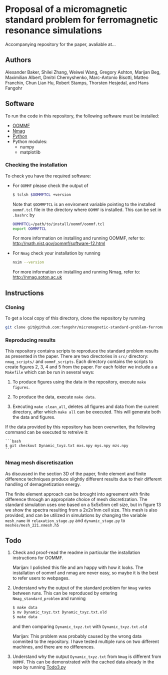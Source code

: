 # Proposal of a micromagnetic standard problem for ferromagnetic resonance simulations

Accompanying repository for the paper, avaliable at...

## Authors
Alexander Baker, Shilei Zhang, Weiwei Wang, Gregory Ashton, Marijan Beg,
Maximilian Albert, Dmitri Chernyshenko, Marc-Antonio Bisotti, Matteo Franchin,
Chun Lian Hu, Robert Stamps, Thorsten Hesjedal, and Hans Fangohr

## Software

To run the code in this repository, the following software must be installed:

* [OOMMF](http://math.nist.gov/oommf/)
* [Nmag](http://nmag.soton.ac.uk/nmag/)
* [Python](https://www.python.org)
* Python modules:
  * numpy
  * matplotlib

### Checking the installation

To check you have the required software:

* For `OOMMF` please check the output of

    ```bash
    $ tclsh $OOMMFTCL +version
    ```

  Note that `$OOMMFTCL` is an enviroment variable pointing to the installed
  `oommf.tcl` file in the directory where `OOMMF` is installed. This can be
  set in `.bashrc` by

    ```bash
    OOMMFTCL=/path/to/install/oommf/oommf.tcl
    export OOMMFTCL
    ```
	
  For more information on installing and running OOMMF, refer to:
  http://math.nist.gov/oommf/software-12.html

* For `Nmag` check your installation by running

    ```bash
    nsim --version
    ```
    
  For more information on installing and running Nmag, refer to:
  http://nmag.soton.ac.uk
  
## Instructions

### Cloning

To get a local copy of this directory, clone the repository by running

```bash
git clone git@github.com:fangohr/micromagnetic-standard-problem-ferromagnetic-resonance.git
```

### Reproducing results

This repository contains scripts to reproduce the standard problem results as
presented in the paper. There are two directories in `src/` directory: `nmag_scripts/`
and `oommf_scripts`. Each directory contains the scripts to create figures 2, 3, 4 and 5 from the paper.
For each folder we include a a `Makefile` which can be run in several ways:

1. To produce figures using the data in the repository, execute `make figures`.

2. To produce the data, execute `make data`.

3. Executing `make clean_all`, deletes all figures and data from the current directory,
   after which `make all` can be executed. This will generate both the data and figures.

If the data provided by this repository has been overwriten, the following command can be
executed to retreive it:

    ```bash
    $ git checkout Dynamic_txyz.txt mxs.npy mys.npy mzs.npy
    ```

	
### Nmag mesh discretiszation

As discussed in the section 3D of the paper, finite element and finite difference
techniques produce slightly different results due to their different handling
of demagnetization energy.

The finite element approach can be brought into agreement with finite
difference through an appropriate choice of mesh discretization. The standard
simulation uses one based on a 5x5x5nm cell size, but in figure 13 we show the
spectra resulting from a 2x2x1nm cell size. This mesh is also provided, and 
can be utilized in simulations by changing the variable `mesh_name` in 
`relaxation_stage.py` and `dynamic_stage.py` to `meshes/mesh_221.nmesh.h5`

## Todo
1. Check and proof-read the readme in particular the installation instructions
   for OOMMF.

   Marijan: I polished this file and am happy with how it looks.
   The installation of oommf and nmag are never easy, so maybe it is the best
   to refer users to webpages.

2. Understand why the output of the standard problem for `Nmag` varies between
   runs. This can be reproduced by entering `Nmag_standard_problem` and running

    ```bash
    $ make data
    $ mv Dynamic_txyz.txt Dynamic_txyz.txt.old
    $ make data
    ```

   and then comparing `Dynamic_txyz.txt` with `Dynamic_txyz.txt.old`
   
   Marijan: This problem was probably caused by the wrong data commited to the
   repository. I have tested multiple runs on two different machines, and there are
   no differences.

3. Understand why the output `Dynamic_txyz.txt` from `Nmag` is different from
   `OOMMF`. This can be demonstrated with the cached data already in the repo
   by running [Todo3.py](Todo3.py)
